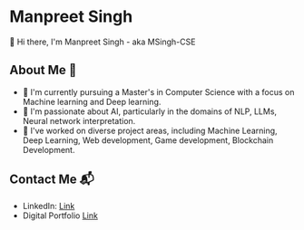 # Manpreet Singh

👋 Hi there, I'm Manpreet Singh - aka MSingh-CSE

## About Me 🚀

- 🔭 I'm currently pursuing a Master's in Computer Science with a focus on Machine learning and Deep learning.
- 🌱 I'm passionate about AI, particularly in the domains of NLP, LLMs, Neural network interpretation.
- 👯 I've worked on diverse project areas, including Machine Learning, Deep Learning, Web development, Game development, Blockchain Development.

## Contact Me 📬

- LinkedIn: [Link](https://www.linkedin.com/in/manpreet-singh-cse/)
- Digital Portfolio [Link](https://msingh-cse.github.io/)
